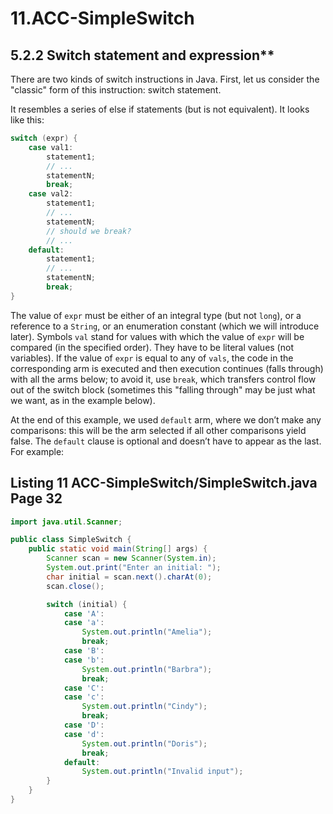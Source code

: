 # 11.ACC-SimpleSwitch

## 5.2.2 Switch statement and expression**

There are two kinds of switch instructions in Java. First, let us consider the "classic" form of this instruction: switch statement.

It resembles a series of else if statements (but is not equivalent). It looks like this:

```java
switch (expr) {
    case val1:
        statement1;
        // ...
        statementN;
        break;
    case val2:
        statement1;
        // ...
        statementN;
        // should we break?
        // ...
    default:
        statement1;
        // ...
        statementN;
        break;
}
```

The value of `expr` must be either of an integral type (but not `long`), or a reference to a `String`, or an enumeration constant (which we will introduce later). Symbols `val` stand for values with which the value of `expr` will be compared (in the specified order). They have to be literal values (not variables). If the value of `expr` is equal to any of `vals`, the code in the corresponding arm is executed and then execution continues (falls through) with all the arms below; to avoid it, use `break`, which transfers control flow out of the switch block (sometimes this "falling through" may be just what we want, as in the example below).

At the end of this example, we used `default` arm, where we don’t make any comparisons: this will be the arm selected if all other comparisons yield false. The `default` clause is optional and doesn’t have to appear as the last. For example:

## Listing 11 ACC-SimpleSwitch/SimpleSwitch.java Page 32

```java
import java.util.Scanner;

public class SimpleSwitch {
    public static void main(String[] args) {
        Scanner scan = new Scanner(System.in);
        System.out.print("Enter an initial: ");
        char initial = scan.next().charAt(0);
        scan.close();

        switch (initial) {
            case 'A':
            case 'a':
                System.out.println("Amelia");
                break;
            case 'B':
            case 'b':
                System.out.println("Barbra");
                break;
            case 'C':
            case 'c':
                System.out.println("Cindy");
                break;
            case 'D':
            case 'd':
                System.out.println("Doris");
                break;
            default:
                System.out.println("Invalid input");
        }
    }
}
```
